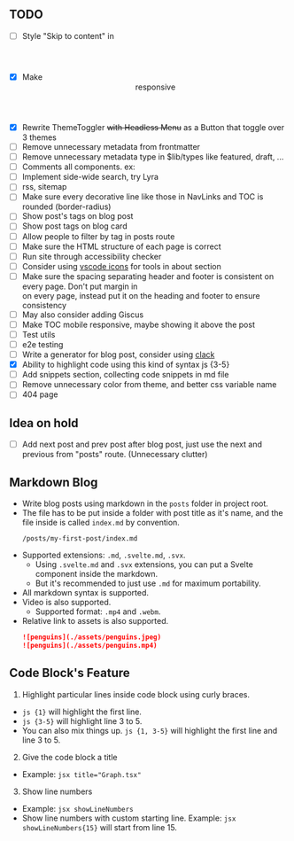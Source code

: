 ## TODO

- [ ] Style "Skip to content" in <header>
- [x] Make <header> responsive
- [x] Rewrite ThemeToggler ~~with Headless Menu~~ as a Button that toggle over 3 themes
- [ ] Remove unnecessary metadata from frontmatter
- [ ] Remove unnecessary metadata type in $lib/types like featured, draft, ...
- [ ] Comments all components. ex: <!-- @component Allows you to quickly navigate the hierarchy of headings for the current page. -->
- [ ] Implement side-wide search, try Lyra
- [ ] rss, sitemap
- [ ] Make sure every decorative line like those in NavLinks and TOC is rounded (border-radius)
- [ ] Show post's tags on blog post
- [ ] Show post tags on blog card
- [ ] Allow people to filter by tag in posts route
- [ ] Make sure the HTML structure of each page is correct
- [ ] Run site through accessibility checker
- [ ] Consider using [vscode icons](https://icones.js.org/collection/vscode-icons) for tools in about section
- [ ] Make sure the spacing separating header and footer is consistent on every page. Don't put margin in <section> on every page, instead put it on the heading and footer to ensure consistency
- [ ] May also consider adding Giscus
- [ ] Make TOC mobile responsive, maybe showing it above the post
- [ ] Test utils
- [ ] e2e testing
- [ ] Write a generator for blog post, consider using [clack](https://github.com/natemoo-re/clack)
- [x] Ability to highlight code using this kind of syntax js {3-5}
- [ ] Add snippets section, collecting code snippets in md file
- [ ] Remove unnecessary color from theme, and better css variable name
- [ ] 404 page

## Idea on hold

- [ ] Add next post and prev post after blog post, just use the next and previous from "posts" route. (Unnecessary clutter)

## Markdown Blog

- Write blog posts using markdown in the `posts` folder in project root.
- The file has to be put inside a folder with post title as it's name, and the file inside is called `index.md` by convention.
  ```
  /posts/my-first-post/index.md
  ```
- Supported extensions: `.md`, `.svelte.md`, `.svx`.
  - Using `.svelte.md` and `.svx` extensions, you can put a Svelte component inside the markdown.
  - But it's recommended to just use `.md` for maximum portability.
- All markdown syntax is supported.
- Video is also supported.
  - Supported format: `.mp4` and `.webm`.
- Relative link to assets is also supported.
  ```md
  ![penguins](./assets/penguins.jpeg)
  ![penguins](./assets/penguins.mp4)
  ```

## Code Block's Feature

1. Highlight particular lines inside code block using curly braces.

- `js {1}` will highlight the first line.
- `js {3-5}` will highlight line 3 to 5.
- You can also mix things up. `js {1, 3-5}` will highlight the first line and line 3 to 5.

2. Give the code block a title

- Example: `jsx title="Graph.tsx"`

3. Show line numbers

- Example: `jsx showLineNumbers`
- Show line numbers with custom starting line. Example: `jsx showLineNumbers{15}` will start from line 15.
